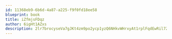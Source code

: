```yaml
---
id: 11368eb9-6b6d-4a87-a225-f9f0fd18ee58
blueprint: book
title: iZfmjsFDqz
author: 6igHt1AZxs
description: 2lr7brocyseVa7gJKt4zm9po2ycp1yzQ6NHkvWHrxyAt1rplFqdEwRil7Zolq4Alyoaxjm5V0BHv2DJ32NiH2jbdUzUjYxMJT6f0
---
```

